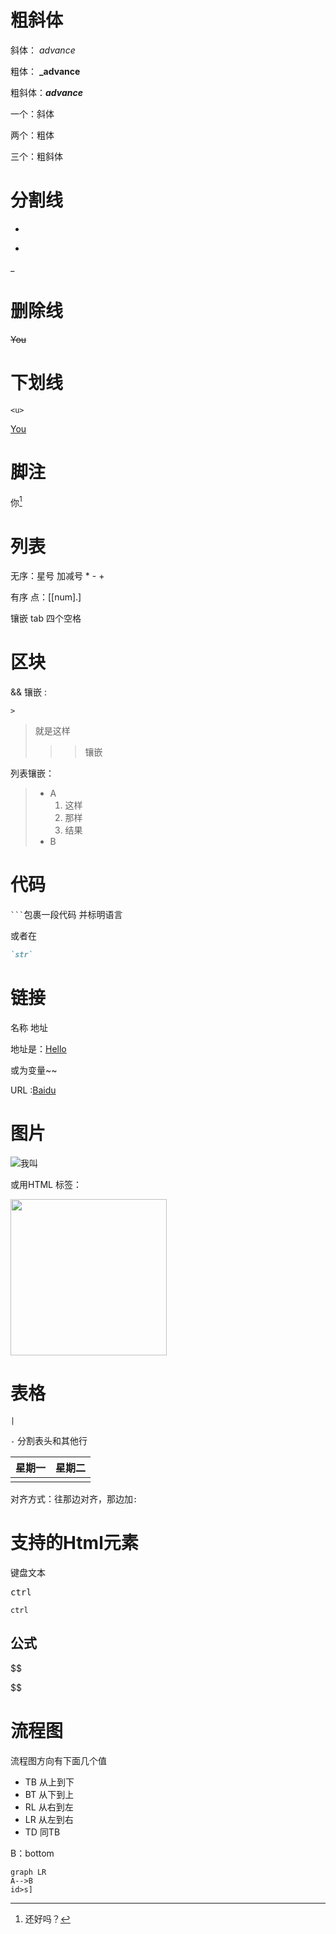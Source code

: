 # 粗斜体

斜体： *advance*

粗体： **_advance**

粗斜体：___advance___

一个：斜体

两个：粗体

三个：粗斜体



# 分割线

*

-

_

# 删除线

~~You~~ 

# 下划线

`<u>`

<u>You</u>

# 脚注

你[^ You]

[^ You]:还好吗？

# 列表

无序：星号 加减号  * - +

有序 点：[[num].]

镶嵌 tab 四个空格

# 区块

&& 镶嵌 :

`>`

> 就是这样
>
> > > 镶嵌

列表镶嵌：

> + A
>   1. 这样
>   2. 那样
>   3. 结果
> + B

# 代码

` ``` `包裹一段代码 并标明语言

或者在 

``` markdown 
`str`
```

# 链接

名称 地址 

地址是：[Hello](fit-yourself.github.io)

或为变量~~

URL :[Baidu][ Baidu]

[Baidu]:https://www.baidu.com/

# 图片

![我叫][img]

[img]:lion-savage.jpg

或用HTML 标签：

<img  src='/lion-savage.jpg' width="250">



# 表格

`|`  

`-` 分割表头和其他行

| 星期一 | 星期二 |
| :----- | ------ |
|        |        |

对齐方式：往那边对齐，那边加`:`

# 支持的Html元素

<kbd>  键盘文本

<kbd>ctrl</kbd>

`ctrl`

## 公式


$$

$$

# 流程图

流程图方向有下面几个值

- TB 从上到下
- BT 从下到上
- RL 从右到左
- LR 从左到右
- TD 同TB

B：bottom

``` mermaid
graph LR
A-->B
id>s]
```